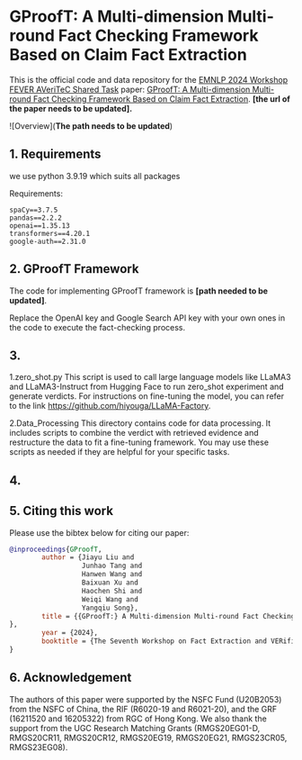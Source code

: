 # GProofT: A Multi-dimension Multi-round Fact Checking Framework Based on Claim Fact Extraction

This is the official code and data repository for the [EMNLP 2024 Workshop FEVER AVeriTeC Shared Task](https://fever.ai/) paper:
[GProofT: A Multi-dimension Multi-round Fact Checking Framework Based on Claim Fact Extraction](https://arxiv.org/abs/2401.07286).
**[the url of the paper needs to be updated].**

![Overview](**The path needs to be updated**)

## 1. Requirements

we use python 3.9.19 which suits all packages

Requirements:
```
spaCy==3.7.5
pandas==2.2.2
openai==1.35.13
transformers==4.20.1
google-auth==2.31.0
```

## 2. GProofT Framework

The code for implementing GProofT framework is **[path needed to be updated]**.

Replace the OpenAI key and Google Search API key with your own ones in the code to execute the fact-checking process.
<!--can be downloaded
at [this link](https://hkustconnect-my.sharepoint.com/:f:/g/personal/wwangbw_connect_ust_hk/EqhEyfccW45HtyehVTDO_cgB9A2X4TQQKdeVnjqK1wMgng).-->

## 3. 
1.zero_shot.py
This script is used to call large language models like LLaMA3 and LLaMA3-Instruct from Hugging Face to run zero_shot experiment and generate verdicts. For instructions on fine-tuning the model, you can refer to the link https://github.com/hiyouga/LLaMA-Factory.

2.Data_Processing
This directory contains code for data processing. It includes scripts to combine the verdict with retrieved evidence and restructure the data to fit a fine-tuning framework. You may use these scripts as needed if they are helpful for your specific tasks.

## 4. 

## 5. Citing this work

Please use the bibtex below for citing our paper:

```bibtex
@inproceedings{GProofT,
        author = {Jiayu Liu and
                  Junhao Tang and
                  Hanwen Wang and
                  Baixuan Xu and
                  Haochen Shi and
                  Weiqi Wang and
                  Yangqiu Song},
        title = {{GProofT:} A Multi-dimension Multi-round Fact Checking Framework Based on Claim Fact Extraction
},
        year = {2024},
        booktitle = {The Seventh Workshop on Fact Extraction and VERification - AVeriTeC Shared Task, {FEVER} 2024}
}
```

## 6. Acknowledgement

The authors of this paper were supported by the NSFC Fund (U20B2053) from the NSFC of China, the RIF (R6020-19 and R6021-20), and the GRF (16211520 and 16205322) from RGC of Hong Kong. We also thank the support from the UGC Research Matching Grants (RMGS20EG01-D, RMGS20CR11, RMGS20CR12, RMGS20EG19, RMGS20EG21, RMGS23CR05, RMGS23EG08). 
